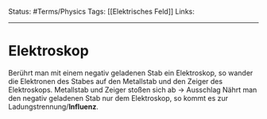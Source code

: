 Status: #Terms/Physics 
Tags: [[Elektrisches Feld]]
Links:  
___
# Elektroskop
Berührt man mit einem negativ geladenen Stab ein Elektroskop, so wander die Elektronen des Stabes auf den Metallstab und den Zeiger des Elektroskops. Metallstab und Zeiger stoßen sich ab -> Ausschlag
Nährt man den negativ geladenen Stab nur dem Elektroskop, so kommt es zur Ladungstrennung/**Influenz**.